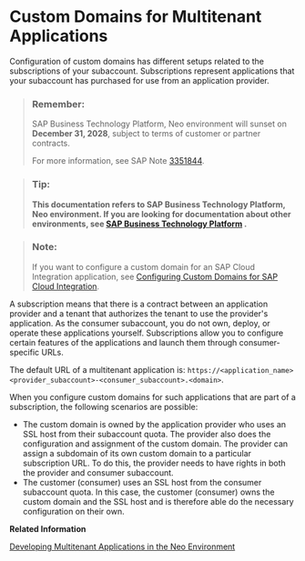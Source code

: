 <!-- loiob2b5dcc4fd9842388bb047d2922be48c -->

# Custom Domains for Multitenant Applications

Configuration of custom domains has different setups related to the subscriptions of your subaccount. Subscriptions represent applications that your subaccount has purchased for use from an application provider.

> ### Remember:  
> SAP Business Technology Platform, Neo environment will sunset on **December 31, 2028**, subject to terms of customer or partner contracts.
> 
> For more information, see SAP Note [3351844](https://me.sap.com/notes/3351844).

> ### Tip:  
> **This documentation refers to SAP Business Technology Platform, Neo environment. If you are looking for documentation about other environments, see [SAP Business Technology Platform](https://help.sap.com/docs/btp/sap-business-technology-platform/sap-business-technology-platform?version=Cloud) .**

> ### Note:  
> If you want to configure a custom domain for an SAP Cloud Integration application, see [Configuring Custom Domains for SAP Cloud Integration](https://help.sap.com/viewer/368c481cd6954bdfa5d0435479fd4eaf/Cloud/en-US/7230b9ff41914cc0969223e6a020104b.html).

A subscription means that there is a contract between an application provider and a tenant that authorizes the tenant to use the provider's application. As the consumer subaccount, you do not own, deploy, or operate these applications yourself. Subscriptions allow you to configure certain features of the applications and launch them through consumer-specific URLs.

The default URL of a multitenant application is: `https://<application_name><provider_subaccount>-<consumer_subaccount>.<domain>`.

When you configure custom domains for such applications that are part of a subscription, the following scenarios are possible:

-   The custom domain is owned by the application provider who uses an SSL host from their subaccount quota. The provider also does the configuration and assignment of the custom domain. The provider can assign a subdomain of its own custom domain to a particular subscription URL. To do this, the provider needs to have rights in both the provider and consumer subaccount.
-   The customer \(consumer\) uses an SSL host from the consumer subaccount quota. In this case, the customer \(consumer\) owns the custom domain and the SSL host and is therefore able do the necessary configuration on their own.

**Related Information**  


[Developing Multitenant Applications in the Neo Environment](../30-development-neo/developing-multitenant-applications-in-the-neo-environment-54a7615.md "In the Neo environment of SAP BTP, you can develop and run multitenant (tenant-aware) applications. These applications run on a shared compute unit that can be used by multiple consumers (tenants). Each consumer accesses the application through a dedicated URL.")

